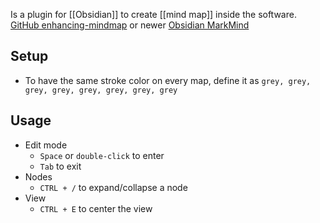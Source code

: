 Is a plugin for [[Obsidian]] to create [[mind map]] inside the software.
[GitHub enhancing-mindmap](https://github.com/MarkMindCkm/obsidian-enhancing-mindmap) or newer [Obsidian MarkMind](https://github.com/MarkMindCkm/obsidian-markmind)
## Setup
- To have the same stroke color on every map, define it as `grey, grey, grey, grey, grey, grey, grey, grey`
## Usage
- Edit mode
	- `Space` or `double-click` to enter
	- `Tab` to exit
- Nodes
	- `CTRL + /` to expand/collapse a node
- View
	- `CTRL + E` to center the view